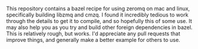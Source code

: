 This repository contains a bazel recipe for using zeromq on mac and linux, specifically building libzmq and cmzq. I found it incredibly tedious to work through the details to get it to compile, and so hopefully this of some use. It may also help you as you try and build other foreign dependencies in bazel.
This is relatively rough, but works. I'd appreciate any pull requests that improve things, and generally make a better example for others to use.
